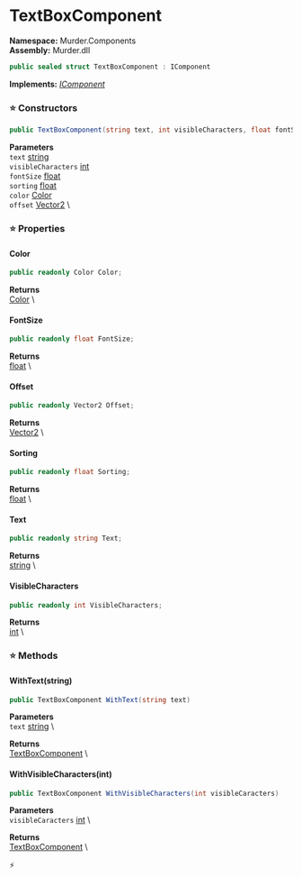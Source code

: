 # TextBoxComponent

**Namespace:** Murder.Components \
**Assembly:** Murder.dll

```csharp
public sealed struct TextBoxComponent : IComponent
```

**Implements:** _[IComponent](../..//Bang/Components/IComponent.html)_

### ⭐ Constructors
```csharp
public TextBoxComponent(string text, int visibleCharacters, float fontSize, float sorting, Color color, Vector2 offset)
```

**Parameters** \
`text` [string](https://learn.microsoft.com/en-us/dotnet/api/System.String?view=net-7.0) \
`visibleCharacters` [int](https://learn.microsoft.com/en-us/dotnet/api/System.Int32?view=net-7.0) \
`fontSize` [float](https://learn.microsoft.com/en-us/dotnet/api/System.Single?view=net-7.0) \
`sorting` [float](https://learn.microsoft.com/en-us/dotnet/api/System.Single?view=net-7.0) \
`color` [Color](../..//Murder/Core/Graphics/Color.html) \
`offset` [Vector2](../..//Murder/Core/Geometry/Vector2.html) \

### ⭐ Properties
#### Color
```csharp
public readonly Color Color;
```

**Returns** \
[Color](../..//Murder/Core/Graphics/Color.html) \
#### FontSize
```csharp
public readonly float FontSize;
```

**Returns** \
[float](https://learn.microsoft.com/en-us/dotnet/api/System.Single?view=net-7.0) \
#### Offset
```csharp
public readonly Vector2 Offset;
```

**Returns** \
[Vector2](../..//Murder/Core/Geometry/Vector2.html) \
#### Sorting
```csharp
public readonly float Sorting;
```

**Returns** \
[float](https://learn.microsoft.com/en-us/dotnet/api/System.Single?view=net-7.0) \
#### Text
```csharp
public readonly string Text;
```

**Returns** \
[string](https://learn.microsoft.com/en-us/dotnet/api/System.String?view=net-7.0) \
#### VisibleCharacters
```csharp
public readonly int VisibleCharacters;
```

**Returns** \
[int](https://learn.microsoft.com/en-us/dotnet/api/System.Int32?view=net-7.0) \
### ⭐ Methods
#### WithText(string)
```csharp
public TextBoxComponent WithText(string text)
```

**Parameters** \
`text` [string](https://learn.microsoft.com/en-us/dotnet/api/System.String?view=net-7.0) \

**Returns** \
[TextBoxComponent](../..//Murder/Components/TextBoxComponent.html) \

#### WithVisibleCharacters(int)
```csharp
public TextBoxComponent WithVisibleCharacters(int visibleCaracters)
```

**Parameters** \
`visibleCaracters` [int](https://learn.microsoft.com/en-us/dotnet/api/System.Int32?view=net-7.0) \

**Returns** \
[TextBoxComponent](../..//Murder/Components/TextBoxComponent.html) \



⚡